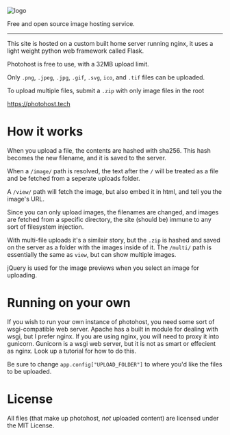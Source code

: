 ![logo](https://photohost.tech/image/dcba46643a66e02d7fa97edd6cfd6c1f2a9ae4629e1b8e592db96fccc0bf1e0b.png)

Free and open source image hosting service.

<hr>

This site is hosted on a custom built home server running nginx, it uses a light weight python web framework called Flask.

Photohost is free to use, with a 32MB upload limit.

Only `.png`, `.jpeg`, `.jpg`, `.gif`, `.svg`, `ico`, and `.tif` files can be uploaded.

To upload multiple files, submit a `.zip` with only image files in the root

https://photohost.tech

# How it works

When you upload a file, the contents are hashed with sha256. This hash becomes the new filename, and it is saved to the server. 

When a `/image/` path is resolved, the text after the `/` will be treated as a file and be fetched from a seperate uploads folder.

A `/view/` path will fetch the image, but also embed it in html, and tell you the image's URL.

Since you can only upload images, the filenames are changed, and images are fetched from a specific directory, the site (should be) immune to any sort of filesystem injection.

With multi-file uploads it's a similair story, but the `.zip` is hashed and saved on the server as a folder with the images inside of it. The `/multi/` path is essentially the same as `view`, but can show multiple images.

jQuery is used for the image previews when you select an image for uploading.

# Running on your own

If you wish to run your own instance of photohost, you need some sort of wsgi-compatible web server. Apache has a built in module for dealing with wsgi, but I prefer nginx. If you are using nginx, you will need to proxy it into gunicorn. Gunicorn is a wsgi web server, but it is not as smart or effecient as nginx. Look up a tutorial for how to do this.

Be sure to change `app.config["UPLOAD_FOLDER"]` to where you'd like the files to be uploaded.

# License

All files (that make up photohost, *not* uploaded content) are licensed under the MIT License.
